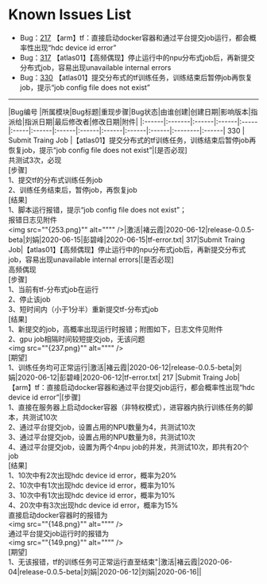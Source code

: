Known Issues List
============================================================================

* Bug：[217](https://apulis.zentaopm.com/bug-view-217.html) 【arm】tf：直接启动docker容器和通过平台提交job运行，都会概率性出现“hdc device id error”
* Bug：[317](https://apulis.zentaopm.com/bug-view-317.html) 【atlas01】【高频偶现】停止运行中的npu分布式job后，再新提交分布式job，容易出现unavailable internal errors
* Bug：[330](https://apulis.zentaopm.com/bug-view-217.html) 【atlas01】提交分布式的tf训练任务，训练结束后暂停job再恢复job，提示“job config file does not exist”


---

|Bug编号 |所属模块|Bug标题|重现步骤|Bug状态|由谁创建|创建日期|影响版本|指派给|指派日期|最后修改者|修改日期|附件|
|:------|:-------|:------|:------|:-----|:-----|:------|:------|:------|:------|:------|:------|:--------|:------|
330 | Submit Traing Job |【atlas01】提交分布式的tf训练任务，训练结束后暂停job再恢复job，提示“job config file does not exist”|[是否必现]<br>共测试3次，必现<br>[步骤]<br>1、提交tf的分布式训练任务job<br>2、训练任务结束后，暂停job，再恢复job <br>[结果]<br>1、脚本运行报错，提示“job config file does not exist”；<br>报错日志见附件<br><img src=""{253.png}"" alt="""" />|激活|褚云霞|2020-06-12|release-0.0.5-beta|刘娟|2020-06-15|彭碧峰|2020-06-15|tf-error.txt|
317|Submit Traing Job|【atlas01】【高频偶现】停止运行中的npu分布式job后，再新提交分布式job，容易出现unavailable internal errors|[是否必现]<br>高频偶现<br>[步骤]<br>1、当前有tf-分布式job在运行<br>2、停止该job<br>3、短时间内（小于1分半）重新提交tf-分布式job<br>[结果]<br>1、新提交的job，高概率出现运行时报错；附图如下，日志文件见附件<br>2、gpu job相隔时间较短提交job，无该问题<br><img src=""{237.png}"" alt="""" /><br>[期望]<br>1、训练任务均可正常运行|激活|褚云霞|2020-06-12|release-0.0.5-beta|刘娟|2020-06-12|彭碧峰|2020-06-12|tf-error.txt|
217 |Submit Traing Job|【arm】tf：直接启动docker容器和通过平台提交job运行，都会概率性出现“hdc device id error”|[步骤]<br>1、直接在服务器上启动docker容器（非特权模式），进容器内执行训练任务的脚本，共测试10次<br>2、通过平台提交job，设置占用的NPU数量为4，共测试10次<br>3、通过平台提交job，设置占用的NPU数量为8，共测试10次<br>4、通过平台提交job，设置为两个4npu job的并发，共测试10次，即共有20个job<br>[结果]<br>1、10次中有2次出现hdc device id error，概率为20%<br>2、10次中有1次出现hdc device id error，概率为10%<br>3、10次中有1次出现hdc device id error，概率为10%<br>4、20次中有3次出现hdc device id error，概率为15%<br>直接启动docker容器时的报错为<br><img src=""{148.png}"" alt="""" /><br>通过平台提交job运行时的报错为<br><img src=""{149.png}"" alt="""" /><br>[期望]<br>1、无该报错，tf的训练任务可正常运行直至结束"|激活|褚云霞|2020-06-04|release-0.0.5-beta|刘娟|2020-06-12|刘娟|2020-06-16||
